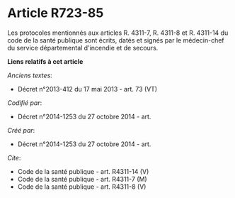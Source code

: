 # Article R723-85

Les protocoles mentionnés aux articles R. 4311-7, R. 4311-8 et R. 4311-14 du code de la santé publique sont écrits, datés et
signés par le médecin-chef du service départemental d'incendie et de secours.

**Liens relatifs à cet article**

_Anciens textes_:

  - Décret n°2013-412 du 17 mai 2013 - art. 73 (VT)

_Codifié par_:

  - Décret n°2014-1253 du 27 octobre 2014 - art.

_Créé par_:

  - Décret n°2014-1253 du 27 octobre 2014 - art.

_Cite_:

  - Code de la santé publique - art. R4311-14 (V)
  - Code de la santé publique - art. R4311-7 (M)
  - Code de la santé publique - art. R4311-8 (V)
